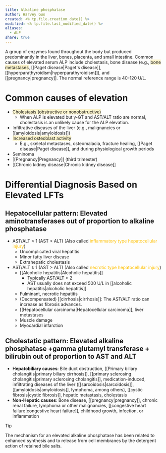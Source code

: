 ```yaml
---
title: Alkaline phosphatase
author: Harvey Guo
created: <% tp.file.creation_date() %>
modified: <% tp.file.last_modified_date() %>
aliases:
  - ALP
share: true
---
```

A group of enzymes found throughout the body but produced predominantly in the liver, bones, placenta, and small intestine. Common causes of elevated serum ALP include cholestasis, bone disease (e.g., <span style="background:rgba(240, 200, 0, 0.2)">bone metastases</span>, [[Paget disease|Paget's disease]], [[hyperparathyroidism|hyperparathyroidism]]), and [[pregnancy|pregnancy]]. The normal reference range is 40-120 U/L.
# Common causes of elevation
- <span style="background:rgba(240, 200, 0, 0.2)">Cholestasis (obstructive or nonobstructive)</span>
	- When ALP is elevated but γ-GT and AST/ALT ratio are normal, cholestasis is an unlikely cause for the ALP elevation.
- Infiltrative diseases of the liver (e.g., malignancies or [[amyloidosis|amyloidosis]])
- <span style="background:rgba(240, 200, 0, 0.2)">Increased osteoblast activity </span>
	- E.g., skeletal metastases, osteomalacia, fracture healing, [[Paget disease|Paget disease]], and during physiological growth periods
- Seminoma
- [[Pregnancy|Pregnancy]] (third trimester)
- [[Chronic kidney disease|Chronic kidney disease]]
# Differential Diagnosis Based on Elevated LFTs

## Hepatocellular pattern: Elevated aminotransferases out of proportion to alkaline phosphatase
- AST/ALT < 1 (AST < ALT) (Also called <font color="#ffc000">inflammatory type hepatocellular injury</font>)
	- Uncomplicated viral hepatitis
	- Minor fatty liver disease
	- Extrahepatic cholestasis
- AST/ALT ≥ 1 (AST > ALT) (Also called <font color="#ffc000">necrotic type hepatocellular injury</font>)
	- [[Alcoholic hepatitis|Alcoholic hepatitis]]
		- Typically AST/ALT > 2
		- AST usually does not exceed 500 U/L in [[alcoholic hepatitis|alcoholic hepatitis]].
	- Fulminant, necrotic hepatitis
	- (Decompensated) [[cirrhosis|cirrhosis]]: The AST/ALT ratio can increase as fibrosis advances.
	- [[Hepatocellular carcinoma|Hepatocellular carcinoma]], liver metastases
	- Muscle damage 
	- Myocardial infarction
## Cholestatic pattern: Elevated alkaline phosphatase +gamma glutamyl transferase + bilirubin out of proportion to AST and ALT

- **Hepatobiliary causes**: Bile duct obstruction, [[Primary biliary cholangitis|primary biliary cirrhosis]], [[primary sclerosing cholangitis|primary sclerosing cholangitis]], medication-induced, infiltrating diseases of the liver ([[sarcoidosis|sarcoidosis]], [[amyloidosis|amyloidosis]], lymphoma, among others), [[cystic fibrosis|cystic fibrosis]], hepatic metastasis, cholestasis
- **Non-Hepatic causes**: Bone disease, [[pregnancy|pregnancy]], chronic renal failure, lymphoma or other malignancies, [[congestive heart failure|congestive heart failure]], childhood growth, infection, or inflammation
>[!tip] 
>The mechanism for an elevated alkaline phosphatase has been related to enhanced synthesis and to release from cell membranes by the detergent action of retained bile salts.